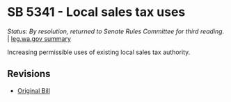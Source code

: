 # SB 5341 - Local sales tax uses
*Status: By resolution, returned to Senate Rules Committee for third reading.* | [leg.wa.gov summary](https://app.leg.wa.gov/billsummary?BillNumber=5341&Year=2021)

Increasing permissible uses of existing local sales tax authority.

## Revisions
* [Original Bill](1/)